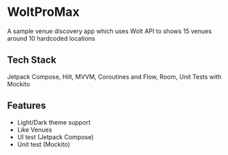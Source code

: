 
# WoltProMax

A sample venue discovery app which uses Wolt API to shows 15 venues around 10 hardcoded locations

## Tech Stack
Jetpack Compose, Hilt, MVVM, Coroutines and Flow, Room, Unit Tests with Mockito

## Features

- Light/Dark theme support
- Like Venues
- UI test (Jetpack Compose)
- Unit test (Mockito)
